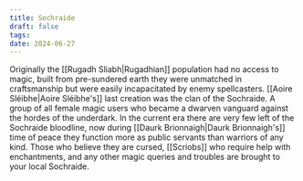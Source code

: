 ```yaml
---
title: Sochraide
draft: false
tags: 
date: 2024-06-27
---
```

Originally the [[Rugadh Sliabh|Rugadhian]] population had no access to magic, built from pre-sundered earth they were unmatched in craftsmanship but were easily incapacitated by enemy spellcasters. [[Aoire Sléibhe|Aoire Sléibhe's]] last creation was the clan of the Sochraide. A group of all female magic users who became a dwarven vanguard against the hordes of the underdark. In the current era there are very few left of the Sochraide bloodline, now during [[Daurk Brionnaigh|Daurk Brionnaigh's]] time of peace they function more as public servants than warriors of any kind. Those who believe they are cursed, [[Scríobs]] who require help with enchantments, and any other magic queries and troubles are brought to your local Sochraide.